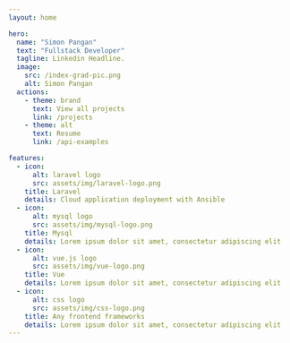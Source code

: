 ```yaml
---
layout: home

hero:
  name: "Simon Pangan"
  text: "Fullstack Developer"
  tagline: Linkedin Headline.
  image:
    src: /index-grad-pic.png
    alt: Simon Pangan
  actions:
    - theme: brand
      text: View all projects
      link: /projects
    - theme: alt
      text: Resume
      link: /api-examples

features:
  - icon: 
      alt: laravel logo
      src: assets/img/laravel-logo.png
    title: Laravel
    details: Cloud application deployment with Ansible
  - icon:
      alt: mysql logo
      src: assets/img/mysql-logo.png
    title: Mysql
    details: Lorem ipsum dolor sit amet, consectetur adipiscing elit
  - icon:
      alt: vue.js logo
      src: assets/img/vue-logo.png
    title: Vue
    details: Lorem ipsum dolor sit amet, consectetur adipiscing elit
  - icon:
      alt: css logo
      src: assets/img/css-logo.png
    title: Any frontend frameworks
    details: Lorem ipsum dolor sit amet, consectetur adipiscing elit
---
```



